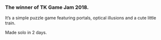### The winner of TK Game Jam 2018.

It’s a simple puzzle game featuring portals, optical illusions and a cute little train.

Made solo in 2 days.